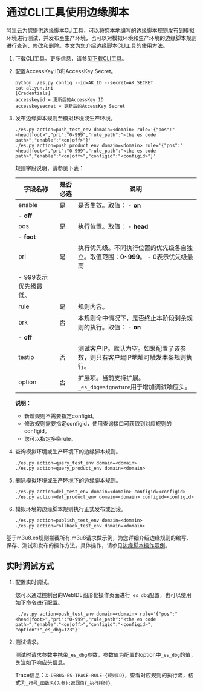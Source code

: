 # 通过CLI工具使用边缘脚本

阿里云为您提供边缘脚本CLI工具，可以将您本地编写的边缘脚本规则发布到模拟环境进行测试，并发布至生产环境，也可以对模拟环境和生产环境的边缘脚本规则进行查询、修改和删除。本文为您介绍边缘脚本CLI工具的使用方法。

1.  下载CLI工具。更多信息，请参见[下载CLI工具](https://docs-aliyun.cn-hangzhou.oss.aliyun-inc.com/assets/attach/113904/cn_zh/1580886874093/openapi-es-tools-master-b7a3ee97c5d23b5885d8e0ed5fa674b10f83d9e5.zip)。

2.  配置AccessKey ID和AccessKey Secret。

    ```
    python ./es.py config --id=AK_ID --secret=AK_SECRET
    cat aliyun.ini
    [Credentials]
    accesskeyid = 更新后的AccessKey ID
    accesskeysecret = 更新后的AccessKey Secret
    ```

3.  发布边缘脚本规则至模拟环境或生产环境。

    ```
    ./es.py action=push_test_env domain=<domain> rule='{"pos":"<head|foot>","pri":"0-999","rule_path":"<the es code path>","enable":"<on|off>"}'
    ./es.py action=push_product_env domain=<domain> rule='{"pos":"<head|foot>","pri":"0-999","rule_path":"<the es code path>","enable":"<on|off>","configid":"<configid>"}'                    
    ```

    规则字段说明，请参见下表：

    |字段名称|是否必选|说明|
    |----|----|--|
    |enable|是|是否生效。取值：     -   **on**
    -   **off** |
    |pos|是|执行位置。取值：     -   **head**
    -   **foot** |
    |pri|是|执行优先级。不同执行位置的优先级各自独立。取值范围：**0~999**。    -   0表示优先级最高
    -   999表示优先级最低。 |
    |rule|是|规则内容。|
    |brk|否|本规则命中情况下，是否终止本阶段剩余规则的执行。取值：     -   **on**
    -   **off** |
    |testip|否|测试客户IP。默认为空。如果配置了该参数，则只有客户端IP地址可触发本条规则执行。|
    |option|否|扩展项。当前支持扩展。`_es_dbg=signature`用于增加调试响应头。|

    **说明：**

    -   新增规则不需要指定configid。
    -   修改规则需要指定configid，使用查询接口可获取到对应规则的configid。
    -   您可以指定多条rule。
4.  查询模拟环境或生产环境下的边缘脚本规则。

    ```
    ./es.py action=query_test_env domain=<domain>
    ./es.py action=query_product_env domain=<domain>
    ```

5.  删除模拟环境或生产环境下的边缘脚本规则。

    ```
    ./es.py action=del_test_env domain=<domain> configid=<configid>
    ./es.py action=del_product_env domain=<domain> configid=<configid>                  
    ```

6.  模拟环境的边缘脚本规则执行正式发布或回滚。

    ```
    ./es.py action=publish_test_env domain=<domain>
    ./es.py action=rollback_test_env domain=<domain>
    ```


基于m3u8.es规则拦截所有.m3u8请求做示例，为您详细介绍边缘规则的编写、保存、测试和发布的操作方法。具体操作，请参见[边缘脚本操作示例]()。

## 实时调试方式

1.  配置实时调试。

    您可以通过控制台的WebIDE图形化操作页面进行`_es_dbg`配置，也可以使用如下命令进行配置。

    ```
     ./es.py action=push_test_env domain=<domain> rule='{"pos":"<head|foot>","pri":"0-999","rule_path":"<the es code path>","enable":"<on|off>","configid":"<configid>", "option":"_es_dbg=123"}'
    ```

2.  测试请求。

    测试时请求参数中携带`_es_dbg`参数，参数值为配置的option中`_es_dbg`的值，关注如下响应头信息。

    Trace信息：`X-DEBUG-ES-TRACE-RULE-{规则ID}`，查看对应规则的执行流，格式为`_行号_函数名(入参):返回值{_执行耗时}`。


